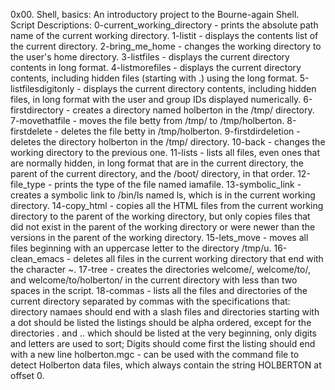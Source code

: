 0x00. Shell, basics:
An introductory project to the Bourne-again Shell.
Script Descriptions:
0-current_working_directory - prints the absolute path name of the current working directory.
1-listit - displays the contents list of the current directory.
2-bring_me_home - changes the working directory to the user's home directory.
3-listfiles - displays the current directory contents in long format.
4-listmorefiles - displays the current directory contents, including hidden files (starting with .) using the long format.
5-listfilesdigitonly - displays the current directory contents, including hidden files, in long format with the user and group IDs displayed numerically.
6-firstdirectory - creates a directory named holberton in the /tmp/ directory.
7-movethatfile - moves the file betty from /tmp/ to /tmp/holberton.
8-firstdelete - deletes the file betty in /tmp/holberton.
9-firstdirdeletion - deletes the directory holberton in the /tmp/ directory.
10-back - changes the working directory to the previous one.
11-lists - lists all files, even ones that are normally hidden, in long format that are in the current directory, the parent of the current directory, and the /boot/ directory, in that order.
12-file_type - prints the type of the file named iamafile.
13-symbolic_link - creates a symbolic link to /bin/ls named ls, which is in the current working directory.
14-copy_html - copies all the HTML files from the current working directory to the parent of the working directory, but only copies files that did not exist in the parent of the working directory or were newer than the versions in the parent of the working directory.
15-lets_move - moves all files beginning with an uppercase letter to the directory /tmp/u.
16-clean_emacs - deletes all files in the current working directory that end with the character ~.
17-tree - creates the directories welcome/, welcome/to/, and welcome/to/holberton/ in the current directory with less than two spaces in the script.
18-commas - lists all the files and directories of the current directory separated by commas with the specifications that:
directory namaes should end with a slash files and directories starting with a dot should be listed the listings should be alpha ordered, except for the directories . and .. which should be listed at the very beginning, only digits and letters are used to sort; Digits should come first the listing should end with a new line holberton.mgc - can be used with the command file to detect Holberton data files, which always contain the string HOLBERTON at offset 0.

